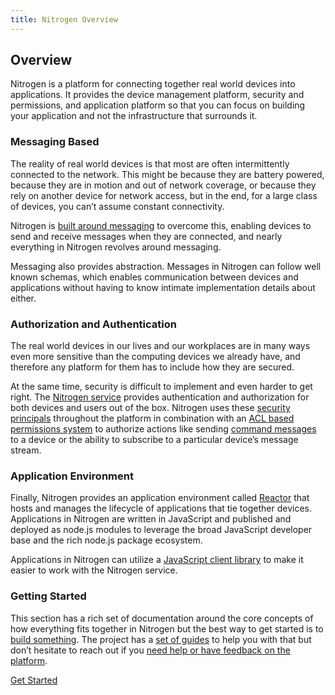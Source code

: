 ```yaml
---
title: Nitrogen Overview
---
```


## Overview

Nitrogen is a platform for connecting together real world devices into applications.  It provides the device management platform, security and permissions, and application platform so that you can focus on building your application and not the infrastructure that surrounds it.

### Messaging Based

The reality of real world devices is that most are often intermittently connected to the network.  This might be because they are battery powered, because they are in motion and out of network coverage, or because they rely on another device for network access, but in the end, for a large class of devices, you can’t assume constant connectivity.

Nitrogen is [built around messaging](messages.html) to overcome this, enabling devices to send and receive messages when they are connected, and nearly everything in Nitrogen revolves around messaging.

Messaging also provides abstraction. Messages in Nitrogen can follow well known schemas, which enables communication between devices and applications without having to know intimate implementation details about either.

### Authorization and Authentication

The real world devices in our lives and our workplaces are in many ways even more sensitive than the computing devices we already have, and therefore any platform for them has to include how they are secured.

At the same time, security is difficult to implement and even harder to get right. The [Nitrogen service](service.html) provides authentication and authorization for both devices and users out of the box. Nitrogen uses these [security principals](principals.html) throughout the platform in combination with an [ACL based permissions system](permissions.html) to authorize actions like sending [command messages](commands.html) to a device or the ability to subscribe to a particular device’s message stream.

### Application Environment

Finally, Nitrogen provides an application environment called [Reactor](reactor.html) that hosts and manages the lifecycle of applications that tie together devices.  Applications in Nitrogen are written in JavaScript and published and deployed as node.js modules to leverage the broad JavaScript developer base and the rich node.js package ecosystem.

Applications in Nitrogen can utilize a [JavaScript client library](/docs/nitrogen/index.html) to make it easier to work with the Nitrogen service.

### Getting Started

This section has a rich set of documentation around the core concepts of how everything fits together in Nitrogen but the best way to get started is to [build something](/guides/start/setup.html).  The project has a [set of guides](/guides/start/setup.html) to help you with that but don’t hesitate to reach out if you [need help or have feedback on the platform](mailto:timfpark@gmail.com).

<a href="/guides/start/setup.html" class="btn green"  style="margin-top: 10px">Get Started</a>